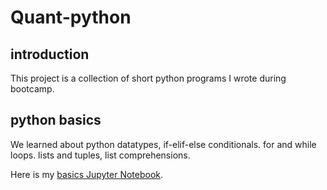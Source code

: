# Quant-python

## introduction
This project is a collection of short python programs I wrote during bootcamp.

## python basics
We learned about python datatypes, if-elif-else conditionals. for and while loops.
lists and tuples, list comprehensions.

Here is my [basics Jupyter Notebook](https://github.com/BaixiangGithub/Quant-python/blob/master/python-basics-notebook-empty-Copy1.ipynb).
